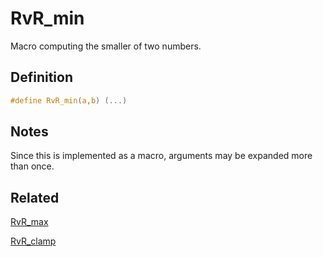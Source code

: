 # RvR_min

Macro computing the smaller of two numbers.

## Definition

```c
#define RvR_min(a,b) (...)
```

## Notes

Since this is implemented as a macro, arguments may be expanded more than once.

## Related

[RvR_max](/rvr/rvr/max)

[RvR_clamp](/rvr/rvr/clamp)

